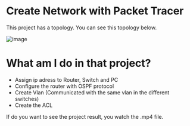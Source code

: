 # Create Network with Packet Tracer 

This project has a topology. You can see this topology below.

![image](https://user-images.githubusercontent.com/47140243/147877692-43d37059-91cb-4ea0-9673-5b62c40ef630.png)

# What am I do in that project? 

- Assign ip adress to Router, Switch and PC
- Configure the router with OSPF protocol
- Create Vlan (Communicated with the same vlan in the different switches)
- Create the ACL

If do you want to see the project result, you watch the .mp4 file.
